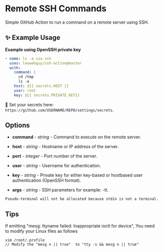 # Remote SSH Commands

Simple GitHub Action to run a command on a remote server using SSH.

## ✨ Example Usage

**Example using OpenSSH private key**

```yml
- name: ls -a via ssh
  uses: leowebguy/ssh-action@master
  with:
    command: |
      cd /tmp
      ls -a
    host: ${{ secrets.HOST }}
    user: root
    key: ${{ secrets.PRIVATE_KEY}}
```

🔐 Set your secrets here: `https://github.com/USERNAME/REPO/settings/secrets`.

## Options

- **command** - _string_ - Command to execute on the remote server.

- **host** - _string_ - Hostname or IP address of the server.

- **port** - _integer_ - Port number of the server.

- **user** - _string_ - Username for authentication.

- **key** - _string_ - Private key for either key-based or hostbased user authentication (OpenSSH format).

- **args** - _string_ - SSH parameters for example: -tt.

```
Pseudo-terminal will not be allocated because stdin is not a terminal.
```

## Tips

If emitting "mesg: ttyname failed: Inappropriate ioctl for device", You need to modify your Linux files as follows

```
vim /root/.profile
// Modify the "mesg n || true"  to "tty -s && mesg n || true"
```
